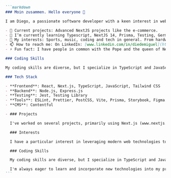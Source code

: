 ````markdown
```markdown
### Moin zusammen. Hello everyone 👋

I am Diego, a passionate software developer with a keen interest in web development. I have a knack for creating efficient, scalable, and user-friendly applications.

- 🔭 Current projects: Advanced NextJS projects like the e-commerce.
- 🌱 I’m currently learning Typescript, NextJS 14, Prisma, Testing, German Language and how to use Figma as a front-end developer.
- 💬 My interests: Sports, music, coding and tech in general. From hardware to gadgets, I am exciting of leaving in 2024 and having the opportunity to get my hands on nowaday's technology.
- 📫 How to reach me: On LinkedIn: [www.linkedin.com/in/diedemiguel](http://www.linkedin.com/in/diedemiguel) or per mail [diedemiguel@gmail.](mailto:diedemiguel@gmail.com)com
- ⚡ Fun fact: I have people in common with the Pope and the queen of Netherlands. Saw 3 Football worldcups. Can balance ladders on my chin.

### Coding Skills

My coding skills are diverse, but I specialize in TypeScript and JavaScript, particularly in the context of React and Next.js applications. I have experience with libraries such as [lucide-react](https://github.com/lucide-icons/lucide-react) for icons and [clsx](https://github.com/lukeed/clsx) for conditional classnames. I also have experience with Contentful, a popular headless CMS, and I'm comfortable generating TypeScript definitions from Contentful models.

### Tech Stack

- **Frontend**: React, Next.js, TypeScript, JavaScript, Tailwind CSS
- **Backend**: Node.js, Express.js
- **Testing**: Jest, Testing Library
- **Tools**: ESLint, Prettier, PostCSS, Vite, Prisma, Storybook, Figma.
- **CMS**: Contentful

- ### Projects

  I've worked on several projects, primarily using Next.js (www.nextjs.org) framework. My projects range from websites for local businesses e-commerce, to more complex applications like 'Mates&AsadoWebsite'. I have a strong focus on creating intuitive user interfaces and providing a seamless user experience.

  ### Interests

  I have a particular interest in leveraging modern web technologies to solve real-world problems. I enjoy the challenge of translating complex business requirements into functional, easy-to-use applications.

  ### Coding Skills

  My coding skills are diverse, but I specialize in TypeScript and JavaScript, particularly in the context of React and Next.js applications. I have experience with libraries such as Prisma, twmerge + clsx (https://github.com/lukeed/clsx) for conditional classnames. I also have experience with Contentful, a popular headless CMS, and I'm comfortable generating TypeScript definitions from Contentful models. For payments I use the Stripe API and for email I use React Email + Resend.

  I'm always eager to learn and incorporate new technologies into my projects. I believe in continuous learning and improvement, and I'm always looking for the next challenge!
```
````
